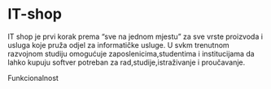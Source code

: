 # IT-shop
IT shop je prvi korak prema “sve na jednom mjestu” za sve vrste proizvoda i usluga koje pruža odjel za informatičke usluge. U svkm trenutnom razvojnom studiju omogućuje zaposlenicima,studentima i institucijama da lahko kupuju softver potreban za rad,studije,istraživanje i proučavanje.

Funkcionalnost

